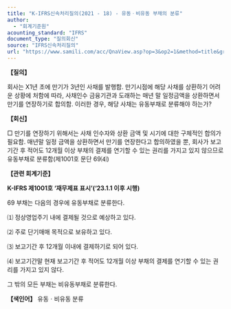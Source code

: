 ```yaml
---
title: "K-IFRS신속처리질의(2021 - 18) - 유동ㆍ비유동 부채의 분류"
author:
  - "회계기준원"
acounting_standard: "IFRS"
document_type: "질의회신"
source: "IFRS신속처리질의"
url: "https://www.samili.com/acc/QnaView.asp?op=3&op2=1&method=title&group=2124-15;1&orgcode=3&searchword=&page=23&code=K%2DIFRS%EC%8B%A0%EC%86%8D%EC%B2%98%EB%A6%AC%EC%A7%88%EC%9D%98%2D18%3A202102"
---
```

**【질의】**

  

회사는 X1년 초에 만기가 3년인 사채를 발행함. 만기시점에 해당 사채를 상환하기 어려운 상황에 처함에 따라, 사채인수 금융기관과 도래하는 매년 말 일정금액을 상환하면서 만기를 연장하기로 합의함. 이러한 경우, 해당 사채는 유동부채로 분류해야 하는가?

  
  

**【회신】**

  

□ 만기를 연장하기 위해서는 사채 인수자와 상환 금액 및 시기에 대한 구체적인 합의가 필요함. 매년말 일정 금액을 상환하면서 만기를 연장한다고 합의하였을 뿐, 회사가 보고기간 후 적어도 12개월 이상 부채의 결제를 연기할 수 있는 권리를 가지고 있지 않으므로 유동부채로 분류함(제1001호 문단 69⑷)

  
  

**【관련 회계기준】**

  

**K-IFRS 제1001호 ‘재무제표 표시’(‘23.1.1 이후 시행)**

  

69 부채는 다음의 경우에 유동부채로 분류한다.

  

⑴ 정상영업주기 내에 결제될 것으로 예상하고 있다.

⑵ 주로 단기매매 목적으로 보유하고 있다.

⑶ 보고기간 후 12개월 이내에 결제하기로 되어 있다.

⑷ 보고기간말 현재 보고기간 후 적어도 12개월 이상 부채의 결제를 연기할 수 있는 권리를 가지고 있지 않다.

그 밖의 모든 부채는 비유동부채로 분류한다.

  
  

**【색인어】** 유동ㆍ비유동 분류
